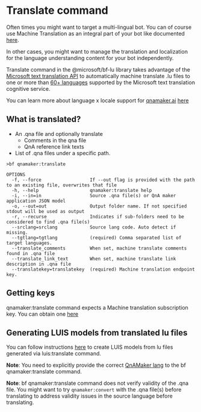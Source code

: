 # Translate command
Often times you might want to target a multi-lingual bot. You can of course use Machine Translation as an integral part of your bot like documented [here](https://docs.microsoft.com/en-us/azure/bot-service/bot-builder-howto-translation?view=azure-bot-service-4.0&tabs=cs). 

In other cases, you might want to manage the translation and localization for the language understanding content for your bot independently. 

Translate command in the @microsoft/bf-lu library takes advantage of the [Microsoft text translation API](https://docs.microsoft.com/en-us/azure/cognitive-services/translator/) to automatically machine translate .lu files to one or more than [60+ languages](https://aka.ms/translate-langs) supported by the Microsoft text translation cognitive service.

You can learn more about language x locale support for [qnamaker.ai](https://www.qnamaker.ai/) [here](https://docs.microsoft.com/en-us/azure/cognitive-services/qnamaker/overview/languages-supported)

## What is translated? 
- An .qna file and optionally translate
    - Comments in the qna file
    - QnA reference link texts
- List of .qna files under a specific path.

```
>bf qnamaker:translate

OPTIONS
  -f, --force                  If --out flag is provided with the path to an existing file, overwrites that file
  -h, --help                   qnamaker:translate help
  -i, --in=in                  Source .qna file(s) or QnA maker application JSON model
  -o, --out=out                Output folder name. If not specified stdout will be used as output
  -r, --recurse                Indicates if sub-folders need to be considered to find .qna file(s)
  --srclang=srclang            Source lang code. Auto detect if missing.
  --tgtlang=tgtlang            (required) Comma separated list of target languages.
  --translate_comments         When set, machine translate comments found in .qna file
  --translate_link_text        When set, machine translate link description in .qna file
  --translatekey=translatekey  (required) Machine translation endpoint key.
```

## Getting keys
qnamaker:translate command expects a Machine translation subscription key. You can obtain one [here](https://aka.ms/translate-key)

## Generating LUIS models from translated lu files
You can follow instructions [here](./working-with-qna.md) to create LUIS models from lu files generated via luis:translate command. 

**Note**: You need to explicitly provide the correct [QnAMaker lang](https://docs.microsoft.com/en-us/azure/cognitive-services/qnamaker/overview/language-support#languages-supported) to the bf qnamaker:translate command.

**Note**: bf qnamaker:translate command does not verify validity of the .qna file. You might want to try `qnamaker:convert` with the .qna file(s) before translating to address validity issues in the source language before translating. 